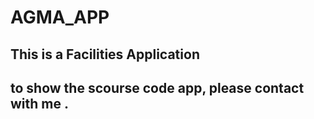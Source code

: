 # AGMA_APP
## This is a Facilities Application
## to show the scourse code app, please contact with me .

